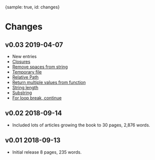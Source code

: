 {sample: true, id: changes}
# Changes

## v0.03 2019-04-07

* New entries
* [Closures](groovy-closures)
* [Remove spaces from string](groovy-remove-spaces-from-string)
* [Temporary file](groovy-temporary-file)
* [Relative Path](groovy-relative-path)
* [Return multiple values from function](groovy-return-multiple-values-from-function)
* [String length](groovy-string-length)
* [Substring](groovy-substring)
* [For loop break, continue](groovy-for-loop-break-continue)

## v0.02 2018-09-14

* Included lots of articles growing the book to 30 pages, 2,876 words.

## v0.01 2018-09-13

* Initial release 8 pages, 235 words.

